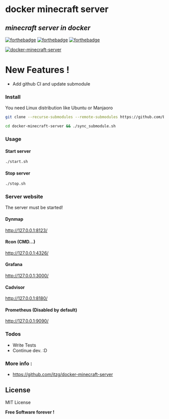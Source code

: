 # docker minecraft server

## _minecraft server in docker_
 [![forthebadge](https://forthebadge.com/images/badges/built-with-love.svg)](https://forthebadge.com) [![forthebadge](https://forthebadge.com/images/badges/powered-by-jeffs-keyboard.svg)](https://forthebadge.com) [![forthebadge](https://forthebadge.com/images/badges/contains-cat-gifs.svg)](https://forthebadge.com)

[![docker-minecraft-server](https://github.com/Bensuperpc/docker-minecraft-server/actions/workflows/main.yml/badge.svg)](https://github.com/Bensuperpc/docker-minecraft-server/actions/workflows/main.yml)

# New Features !

  - Add github CI and update submodule

### Install
You need Linux distribution like Ubuntu or Manjaoro

```sh
git clone --recurse-submodules --remote-submodules https://github.com/Bensuperpc/docker-minecraft-server.git
```
```sh
cd docker-minecraft-server && ./sync_submodule.sh
```
### Usage

#### Start server

```sh
./start.sh
```

#### Stop server

```sh
./stop.sh
```

### Server website 
The server must be started!
#### Dynmap
http://127.0.0.1:8123/
#### Rcon (CMD...)
http://127.0.0.1:4326/
#### Grafana
http://127.0.0.1:3000/
#### Cadvisor
http://127.0.0.1:8180/
#### Prometheus (Disabled by default)
http://127.0.0.1:9090/

### Todos

 - Write Tests
 - Continue dev. :D

### More info : 
- https://github.com/itzg/docker-minecraft-server

License
----

MIT License


**Free Software forever !**
